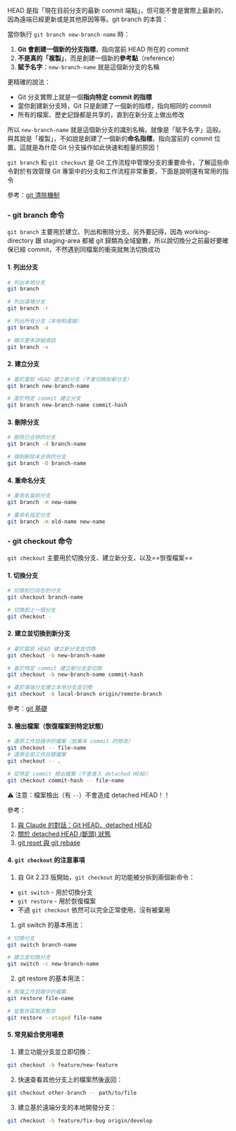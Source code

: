HEAD 是指「現在目前分支的最新 commit 端點」，但可能不會是實際上最新的，因為遠端已經更新或是其他原因等等。git branch 的本質：

當你執行 `git branch new-branch-name` 時：
1. **Git 會創建一個新的分支指標**，指向當前 HEAD 所在的 commit
2. **不是真的「複製」**，而是創建一個新的**參考點**（reference）
3. **賦予名字**：`new-branch-name` 就是這個新分支的名稱

更精確的說法：
- Git 分支實際上就是一個**指向特定 commit 的指標**
- 當你創建新分支時，Git 只是創建了一個新的指標，指向相同的 commit
- 所有的檔案、歷史記錄都是共享的，直到在新分支上做出修改

所以 `new-branch-name` 就是這個新分支的識別名稱，就像是「賦予名字」這般。與其說是「複製」，不如說是創建了一個新的**命名指標**，指向當前的 commit 位置。這就是為什麼 Git 分支操作如此快速和輕量的原因！

`git branch` 和 `git checkout` 是 Git 工作流程中管理分支的重要命令，了解這些命令對於有效管理 Git 專案中的分支和工作流程非常重要，下面是說明還有常用的指令

參考：[git 清除機制](git%20清除機制)
### - git branch 命令

`git branch` 主要用於建立、列出和刪除分支。另外要記得，因為 working-directory 跟 staging-area 都被 git 歸類為全域變數，所以說切換分之前最好要確保已經 commit，不然遇到同檔案的衝突就無法切換成功
#### 1. 列出分支

```bash
# 列出本地分支
git branch

# 列出遠端分支
git branch -r

# 列出所有分支（本地和遠端）
git branch -a

# 顯示更多詳細資訊
git branch -v
```
#### 2. 建立分支

```bash
# 基於當前 HEAD 建立新分支（不會切換到新分支）
git branch new-branch-name

# 基於特定 commit 建立分支
git branch new-branch-name commit-hash
```
#### 3. 刪除分支

```bash
# 刪除已合併的分支
git branch -d branch-name

# 強制刪除未合併的分支
git branch -D branch-name
```
#### 4. 重命名分支

```bash
# 重命名當前分支
git branch -m new-name

# 重命名指定分支
git branch -m old-name new-name
```
### - git checkout 命令

`git checkout` 主要用於切換分支、建立新分支，以及==恢復檔案==
#### 1. 切換分支

```bash
# 切換到已存在的分支
git checkout branch-name

# 切換到上一個分支
git checkout -
```

#### 2. 建立並切換到新分支

```bash
# 基於當前 HEAD 建立新分支並切換
git checkout -b new-branch-name

# 基於特定 commit 建立新分支並切換
git checkout -b new-branch-name commit-hash

# 基於遠端分支建立本地分支並切換
git checkout -b local-branch origin/remote-branch
```

參考：[git 基礎](git%20基礎.md)
#### 3. 檢出檔案（恢復檔案到特定狀態）

```bash
# 還原工作目錄中的檔案（放棄未 commit 的修改）
git checkout -- file-name
# 還原全部工作目錄檔案
git checkout -- .

# 從特定 commit 檢出檔案（不會進入 detached HEAD）
git checkout commit-hash -- file-name
```

⚠️ 注意：檔案檢出（有 `--`）不會造成 detached HEAD！！

參考：
1. [與 Claude 的對話：Git HEAD、detached HEAD](https://claude.ai/chat/e9c428c2-7040-47bb-96f0-8fb82702b324)
2. [關於 detached HEAD (斷頭) 狀態](關於%20detached%20HEAD%20(斷頭)%20狀態.md)
3. [git reset 與 git rebase](git%20reset%20與%20git%20rebase.md)
#### 4. `git checkout` 的注意事項

1. 自 Git 2.23 版開始，`git checkout` 的功能被分拆到兩個新命令：
- `git switch` - 用於切換分支
- `git restore` - 用於恢復檔案
- 不過 `git checkout` 依然可以完全正常使用，沒有被棄用

1. git switch 的基本用法：
```bash
# 切換分支
git switch branch-name

# 建立並切換分支
git switch -c new-branch-name
```

2. git restore 的基本用法：
```bash
# 恢復工作目錄中的檔案
git restore file-name

# 從暫存區取消暫存
git restore --staged file-name
```
#### 5. 常見組合使用場景

1. 建立功能分支並立即切換：
```bash
git checkout -b feature/new-feature
```

2. 快速查看其他分支上的檔案然後返回：
```bash
git checkout other-branch -- path/to/file
```

3. 建立基於遠端分支的本地開發分支：
```bash
git checkout -b feature/fix-bug origin/develop
```